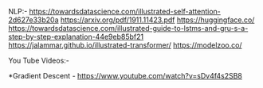 NLP:-
  https://towardsdatascience.com/illustrated-self-attention-2d627e33b20a
  https://arxiv.org/pdf/1911.11423.pdf
  https://huggingface.co/
  https://towardsdatascience.com/illustrated-guide-to-lstms-and-gru-s-a-step-by-step-explanation-44e9eb85bf21
  https://jalammar.github.io/illustrated-transformer/
  https://modelzoo.co/
  
  
You Tube Videos:-
 
  *Gradient Descent - https://www.youtube.com/watch?v=sDv4f4s2SB8
  
